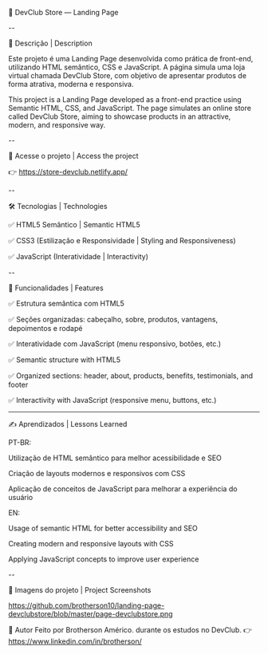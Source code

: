 🚀 DevClub Store — Landing Page

--

📄 Descrição | Description

Este projeto é uma Landing Page desenvolvida como prática de front-end, utilizando HTML semântico, CSS e JavaScript. A página simula uma loja virtual chamada DevClub Store, com objetivo de apresentar produtos de forma atrativa, moderna e responsiva.

This project is a Landing Page developed as a front-end practice using Semantic HTML, CSS, and JavaScript. The page simulates an online store called DevClub Store, aiming to showcase products in an attractive, modern, and responsive way.

--

🔗 Acesse o projeto | Access the project

👉 https://store-devclub.netlify.app/

--

🛠️ Tecnologias | Technologies

✅ HTML5 Semântico | Semantic HTML5

✅ CSS3 (Estilização e Responsividade | Styling and Responsiveness)

✅ JavaScript (Interatividade | Interactivity)

--

🎯 Funcionalidades | Features

✅ Estrutura semântica com HTML5

✅ Seções organizadas: cabeçalho, sobre, produtos, vantagens, depoimentos e rodapé

✅ Interatividade com JavaScript (menu responsivo, botões, etc.)

✅ Semantic structure with HTML5

✅ Organized sections: header, about, products, benefits, testimonials, and footer

✅ Interactivity with JavaScript (responsive menu, buttons, etc.)

---

✍️ Aprendizados | Lessons Learned

PT-BR:

Utilização de HTML semântico para melhor acessibilidade e SEO

Criação de layouts modernos e responsivos com CSS

Aplicação de conceitos de JavaScript para melhorar a experiência do usuário

EN:

Usage of semantic HTML for better accessibility and SEO

Creating modern and responsive layouts with CSS

Applying JavaScript concepts to improve user experience

--

📸 Imagens do projeto | Project Screenshots

https://github.com/brotherson10/landing-page-devclubstore/blob/master/page-devclubstore.png

🧠 Autor
Feito por Brotherson Américo. durante os estudos no DevClub.
👉 https://www.linkedin.com/in/brotherson/

